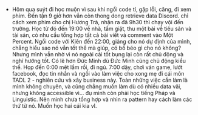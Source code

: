 - Hôm qua suýt đi học muộn vì sau khi ngồi code tí, gặp lỗi, căng, đi xem phim. Đến tận 9 giờ hơn vẫn còn thong dong retrieve data Discord. chỉ cách xem phim cho chị Hương Trà, nhận ra đã 9h30 thì chạy vội đến trường. Học từ đó đến 19:00 về nhà, tắm giặt, thu một bài về tiêu sản và tài sản, có nhu cầu tổng hợp tất cả bài viết và comment vào Một Percent. Ngồi code với Kiên đến 22:00, giảng cho nó dự định của mình, chẳng hiểu sao nó vẫn tốt thế mà giúp, có bổ béo gì cho nó không? Nhưng mình vẫn nhờ vì nó ngoài cái tốt bụng lại còn rất chủ động và nghĩ hướng tốt. Có lẽ hơn Đức Minh dù Đức Minh cũng chủ động kiểu thế. Họp đến 0:00 mệt lắm rồi, đi ngủ. 7:00 dậy, chơi ván game, lướt facebook, đọc tin nhắn và ngồi vào làm việc cho xong mẹ đi cái môn TADL 2 - nghiên cứu và xây business này. Toàn những việc cần làm là mình không chuyên, và cũng chẳng muốn làm dù có nhiều data vãi, nhưng không accessible vì... đụ mình còn phải học tiếng Pháp và Linguistic. Nên mình chưa tổng hợp và nhìn ra pattern hay cách làm các thứ từ nó. Muốn học hai cái kia vl.